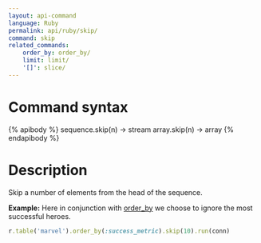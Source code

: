 ```yaml
---
layout: api-command
language: Ruby
permalink: api/ruby/skip/
command: skip
related_commands:
    order_by: order_by/
    limit: limit/
    '[]': slice/
---
```


# Command syntax #

{% apibody %}
sequence.skip(n) &rarr; stream
array.skip(n) &rarr; array
{% endapibody %}

# Description #

Skip a number of elements from the head of the sequence.

__Example:__ Here in conjunction with [order_by](/api/ruby/order_by/) we choose to ignore the most successful heroes.

```rb
r.table('marvel').order_by(:success_metric).skip(10).run(conn)
```


